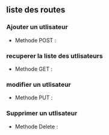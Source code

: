 ## liste des routes


### Ajouter un utlisateur
- Methode POST : 

### recuperer la liste des utlisateurs
- Methode GET : 


### modifier un utlisateur
- Methode PUT : 


### Supprimer un utlisateur
- Methode Delete : 
